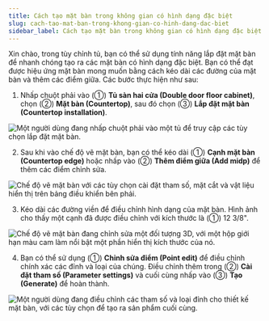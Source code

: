 ```yaml
---
title: Cách tạo mặt bàn trong không gian có hình dạng đặc biệt
slug: cach-tao-mat-ban-trong-khong-gian-co-hinh-dang-dac-biet
sidebar_label: Cách tạo mặt bàn trong không gian có hình dạng đặc biệt
---
```


Xin chào, trong tùy chỉnh tủ, bạn có thể sử dụng tính năng lắp đặt mặt bàn để nhanh chóng tạo ra các mặt bàn có hình dạng đặc biệt. Bạn có thể đạt được hiệu ứng mặt bàn mong muốn bằng cách kéo dài các đường của mặt bàn và thêm các điểm giữa. Các bước thực hiện như sau:

1. Nhấp chuột phải vào (①) **Tủ sàn hai cửa (Double door floor cabinet)**, chọn (②) **Mặt bàn (Countertop)**, sau đó chọn (③) **Lắp đặt mặt bàn (Countertop installation)**.

![Một người dùng đang nhấp chuột phải vào một tủ để truy cập các tùy chọn lắp đặt mặt bàn.](https://storage.googleapis.com/jegavn_kb/images/e17d9e7d-bcf5-4f74-a721-9d7070612930.png)

2. Sau khi vào chế độ vẽ mặt bàn, bạn có thể kéo dài (①) **Cạnh mặt bàn (Countertop edge)** hoặc nhấp vào (②) **Thêm điểm giữa (Add midp)** để thêm các điểm chỉnh sửa.

![Chế độ vẽ mặt bàn với các tùy chọn cài đặt tham số, mặt cắt và vật liệu hiển thị trên bảng điều khiển bên phải.](https://storage.googleapis.com/jegavn_kb/images/877e8e38-1486-4fd0-bf3e-b072d4980c05.png)

3. Kéo dài các đường viền để điều chỉnh hình dạng của mặt bàn. Hình ảnh cho thấy một cạnh đã được điều chỉnh với kích thước là (①) 12 3/8".

![Chế độ vẽ mặt bàn đang chỉnh sửa một đối tượng 3D, với một hộp giới hạn màu cam làm nổi bật một phần hiển thị kích thước của nó.](https://storage.googleapis.com/jegavn_kb/images/e157de05-9f9c-47c6-bffa-c27ab459a93b.png)

4. Bạn có thể sử dụng (①) **Chỉnh sửa điểm (Point edit)** để điều chỉnh chính xác các đỉnh và loại của chúng. Điều chỉnh thêm trong (②) **Cài đặt tham số (Parameter settings)** và cuối cùng nhấp vào (③) **Tạo (Generate)** để hoàn thành.

![Một người dùng đang điều chỉnh các tham số và loại đỉnh cho thiết kế mặt bàn, với các tùy chọn để tạo ra sản phẩm cuối cùng.](https://storage.googleapis.com/jegavn_kb/images/bd338730-ab9c-44e0-a06f-b0a9de5a4cac.png)